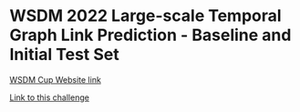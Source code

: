 # WSDM 2022 Large-scale Temporal Graph Link Prediction - Baseline and Initial Test Set

[WSDM Cup Website link](https://www.wsdm-conference.org/2022/call-for-wsdm-cup-proposals/)

[Link to this challenge](https://www.dgl.ai/WSDM2022-Challenge/)
